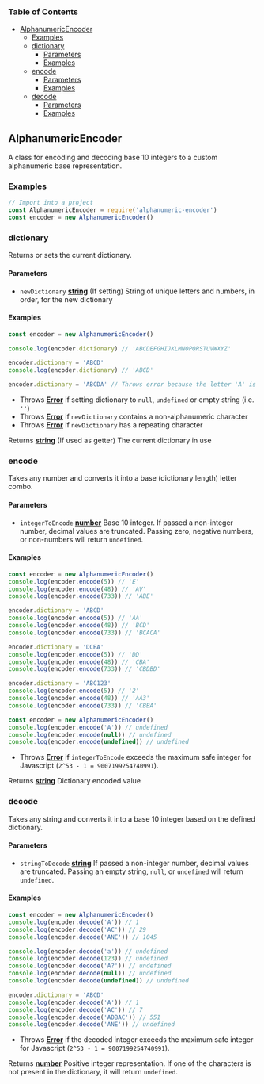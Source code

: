 <!-- Generated by documentation.js. Update this documentation by updating the source code. -->

### Table of Contents

-   [AlphanumericEncoder][1]
    -   [Examples][2]
    -   [dictionary][3]
        -   [Parameters][4]
        -   [Examples][5]
    -   [encode][6]
        -   [Parameters][7]
        -   [Examples][8]
    -   [decode][9]
        -   [Parameters][10]
        -   [Examples][11]

## AlphanumericEncoder

A class for encoding and decoding base 10 integers to a custom alphanumeric base representation.

### Examples

```javascript
// Import into a project
const AlphanumericEncoder = require('alphanumeric-encoder')
const encoder = new AlphanumericEncoder()
```

### dictionary

Returns or sets the current dictionary.

#### Parameters

-   `newDictionary` **[string][12]** (If setting) String of unique letters and numbers, in order, for the new dictionary

#### Examples

```javascript
const encoder = new AlphanumericEncoder()

console.log(encoder.dictionary) // 'ABCDEFGHIJKLMNOPQRSTUVWXYZ'

encoder.dictionary = 'ABCD'
console.log(encoder.dictionary) // 'ABCD'

encoder.dictionary = 'ABCDA' // Throws error because the letter 'A' is repeated
```

-   Throws **[Error][13]** if setting dictionary to `null`, `undefined` or empty string (i.e. `''`)
-   Throws **[Error][13]** if `newDictionary` contains a non-alphanumeric character
-   Throws **[Error][13]** if `newDictionary` has a repeating character

Returns **[string][12]** (If used as getter) The current dictionary in use

### encode

Takes any number and converts it into a base (dictionary length) letter combo.

#### Parameters

-   `integerToEncode` **[number][14]** Base 10 integer. If passed a non-integer number, decimal values are truncated.
    Passing zero, negative numbers, or non-numbers will return `undefined`.

#### Examples

```javascript
const encoder = new AlphanumericEncoder()
console.log(encoder.encode(5)) // 'E'
console.log(encoder.encode(48)) // 'AV'
console.log(encoder.encode(733)) // 'ABE'
```

```javascript
encoder.dictionary = 'ABCD'
console.log(encoder.encode(5)) // 'AA'
console.log(encoder.encode(48)) // 'BCD'
console.log(encoder.encode(733)) // 'BCACA'
```

```javascript
encoder.dictionary = 'DCBA'
console.log(encoder.encode(5)) // 'DD'
console.log(encoder.encode(48)) // 'CBA'
console.log(encoder.encode(733)) // 'CBDBD'
```

```javascript
encoder.dictionary = 'ABC123'
console.log(encoder.encode(5)) // '2'
console.log(encoder.encode(48)) // 'AA3'
console.log(encoder.encode(733)) // 'CBBA'
```

```javascript
const encoder = new AlphanumericEncoder()
console.log(encoder.encode('A')) // undefined
console.log(encoder.encode(null)) // undefined
console.log(encoder.encode(undefined)) // undefined
```

-   Throws **[Error][13]** if `integerToEncode` exceeds the maximum safe integer for Javascript (`2^53 - 1 = 9007199254740991`).

Returns **[string][12]** Dictionary encoded value

### decode

Takes any string and converts it into a base 10 integer based on the defined dictionary.

#### Parameters

-   `stringToDecode` **[string][12]** If passed a non-integer number, decimal values are truncated.
    Passing an empty string, `null`, or `undefined` will return `undefined`.

#### Examples

```javascript
const encoder = new AlphanumericEncoder()
console.log(encoder.decode('A')) // 1
console.log(encoder.decode('AC')) // 29
console.log(encoder.decode('ANE')) // 1045
```

```javascript
console.log(encoder.decode('a')) // undefined
console.log(encoder.decode(123)) // undefined
console.log(encoder.decode('A?')) // undefined
console.log(encoder.decode(null)) // undefined
console.log(encoder.decode(undefined)) // undefined
```

```javascript
encoder.dictionary = 'ABCD'
console.log(encoder.decode('A')) // 1
console.log(encoder.decode('AC')) // 7
console.log(encoder.decode('ADBAC')) // 551
console.log(encoder.decode('ANE')) // undefined
```

-   Throws **[Error][13]** if the decoded integer exceeds the maximum safe integer for Javascript (`2^53 - 1 = 9007199254740991`).

Returns **[number][14]** Positive integer representation. If one of the characters is not present in the dictionary, it will return `undefined`.

[1]: #alphanumericencoder
[2]: #examples
[3]: #dictionary
[4]: #parameters
[5]: #examples-1
[6]: #encode
[7]: #parameters-1
[8]: #examples-2
[9]: #decode
[10]: #parameters-2
[11]: #examples-3
[12]: https://developer.mozilla.org/docs/Web/JavaScript/Reference/Global_Objects/String
[13]: https://developer.mozilla.org/docs/Web/JavaScript/Reference/Global_Objects/Error
[14]: https://developer.mozilla.org/docs/Web/JavaScript/Reference/Global_Objects/Number
